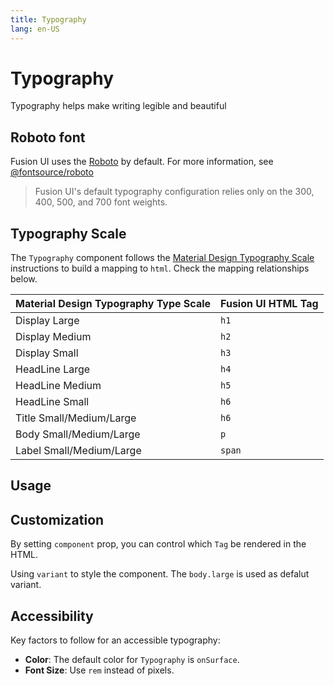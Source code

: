 ```yaml
---
title: Typography
lang: en-US
---
```


# Typography

Typography helps make writing legible and beautiful

## Roboto font

Fusion UI uses the [Roboto](https://fonts.google.com/specimen/Roboto) by default. For more information, see [@fontsource/roboto](https://www.npmjs.com/package/@fontsource/roboto)

> Fusion UI's default typography configuration relies only on the 300, 400, 500, and 700 font weights.

## Typography Scale

The `Typography` component follows the [Material Design Typography Scale](https://m3.material.io/styles/typography/type-scale-tokens) instructions to build a mapping to `html`. Check the mapping relationships below.

| Material Design Typography Type Scale | Fusion UI HTML Tag |
|:--------------------------------------|:-------------------|
| Display Large                         | `h1`               |
| Display Medium                        | `h2`               |
| Display Small                         | `h3`               |
| HeadLine Large                        | `h4`               |
| HeadLine Medium                       | `h5`               |
| HeadLine Small                        | `h6`               |
| Title Small/Medium/Large              | `h6`               |
| Body Small/Medium/Large               | `p`                |
| Label Small/Medium/Large              | `span`             |

## Usage

<demo src="../../../example/typography/basic.vue"></demo>

## Customization

By setting `component` prop, you can control which `Tag` be rendered in the HTML.

Using `variant` to style the component. The `body.large` is used as defalut variant.

<demo src="../../../example/typography/customization.vue"></demo>

## Accessibility

Key factors to follow for an accessible typography:

* **Color**: The default color for `Typography` is `onSurface`.
* **Font Size**: Use `rem` instead of pixels.
